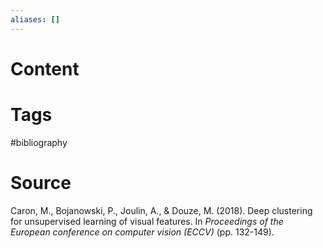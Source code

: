 ```yaml
---
aliases: []
---
```

# Content

# Tags
#bibliography 

# Source
Caron, M., Bojanowski, P., Joulin, A., & Douze, M. (2018). Deep clustering for unsupervised learning of visual features. In _Proceedings of the European conference on computer vision (ECCV)_ (pp. 132-149).